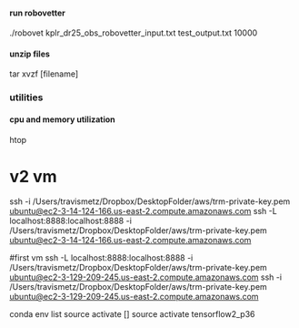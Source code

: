 #### run robovetter
./robovet kplr_dr25_obs_robovetter_input.txt test_output.txt 10000


#### unzip files
tar xvzf [filename]

### utilities
#### cpu and memory utilization
htop

# v2 vm

ssh -i /Users/travismetz/Dropbox/DesktopFolder/aws/trm-private-key.pem ubuntu@ec2-3-14-124-166.us-east-2.compute.amazonaws.com
ssh -L localhost:8888:localhost:8888 -i /Users/travismetz/Dropbox/DesktopFolder/aws/trm-private-key.pem ubuntu@ec2-3-14-124-166.us-east-2.compute.amazonaws.com

#first vm
ssh -L localhost:8888:localhost:8888 -i /Users/travismetz/Dropbox/DesktopFolder/aws/trm-private-key.pem ubuntu@ec2-3-129-209-245.us-east-2.compute.amazonaws.com
ssh -i /Users/travismetz/Dropbox/DesktopFolder/aws/trm-private-key.pem ubuntu@ec2-3-129-209-245.us-east-2.compute.amazonaws.com

conda env list
source activate []
source activate tensorflow2_p36


   
